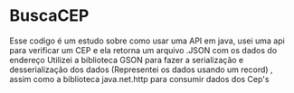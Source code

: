 # BuscaCEP

Esse codigo é um estudo sobre como usar uma API em java, usei uma api para verificar um CEP e ela retorna um arquivo .JSON com os dados do endereço
Utilizei a biblioteca GSON para fazer a serialização e desserialização dos dados (Representei os  dados usando um record) , assim como a biblioteca java.net.http para consumir dados dos Cep's
